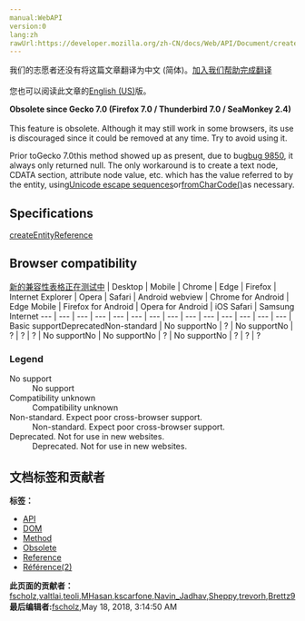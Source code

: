```yaml
---
manual:WebAPI
version:0
lang:zh
rawUrl:https://developer.mozilla.org/zh-CN/docs/Web/API/Document/createEntityReference
---
```




<bdi>我们的志愿者还没有将这篇文章翻译为<bdi>中文 (简体)</bdi>。[加入我们帮助完成翻译](%25970 "")<br></br>您也可以阅读此文章的[English (US)](%25971 "")版。</bdi>






**Obsolete since Gecko 7.0 (Firefox 7.0 / Thunderbird 7.0 / SeaMonkey 2.4)**<br></br>This feature is obsolete. Although it may still work in some browsers, its use is discouraged since it could be removed at any time. Try to avoid using it.




Prior toGecko 7.0this method showed up as present, due to bug[bug 9850](%25972 "{dom1}createEntityReference returning null"), it always only returned null. The only workaround is to create a text node, CDATA section, attribute node value, etc. which has the value referred to by the entity, using[Unicode escape sequences](%25973 "en/Core_JavaScript_1.5_Guide/Unicode#Unicode_escape_sequences")or[fromCharCode()](%25974 "en/Core_JavaScript_1.5_Reference/Global_Objects/String/fromCharCode")as necessary.


## Specifications<a name="Specification"></a>


[createEntityReference](%25975 "http://www.w3.org/TR/DOM-Level-3-Core/core.html#ID-392B75AE")


## Browser compatibility<a name="Browser_compatibility"></a>
[新的兼容性表格正在测试中<i></i>](%3360 "")
 | <abbr>Desktop<i></i></abbr> | <abbr>Mobile<i></i></abbr> 
 | <abbr>Chrome<i></i></abbr> | <abbr>Edge<i></i></abbr> | <abbr>Firefox<i></i></abbr> | <abbr>Internet Explorer<i></i></abbr> | <abbr>Opera<i></i></abbr> | <abbr>Safari<i></i></abbr> | <abbr>Android webview<i></i></abbr> | <abbr>Chrome for Android<i></i></abbr> | <abbr>Edge Mobile<i></i></abbr> | <abbr>Firefox for Android<i></i></abbr> | <abbr>Opera for Android<i></i></abbr> | <abbr>iOS Safari<i></i></abbr> | <abbr>Samsung Internet<i></i></abbr> 
 ---  |  ---  |  ---  |  ---  |  ---  |  ---  |  ---  |  ---  |  ---  |  ---  |  ---  |  ---  |  ---  |  ---  | 
Basic support<abbr>Deprecated<i></i></abbr><abbr>Non-standard<i></i></abbr> | <abbr>No support</abbr>No | <abbr>?</abbr> | <abbr>No support</abbr>No | <abbr>?</abbr> | <abbr>?</abbr> | <abbr>?</abbr> | <abbr>No support</abbr>No | <abbr>No support</abbr>No | <abbr>?</abbr> | <abbr>No support</abbr>No | <abbr>?</abbr> | <abbr>?</abbr> | <abbr>?</abbr> 


### Legend<a name="Legend"></a>
<dl><dt id=''><abbr>No support</abbr></dt><dd>No support</dd><dt id=''><abbr>Compatibility unknown</abbr></dt><dd>Compatibility unknown</dd><dt id=''><abbr>Non-standard. Expect poor cross-browser support.<i></i></abbr></dt><dd>Non-standard. Expect poor cross-browser support.</dd><dt id=''><abbr>Deprecated. Not for use in new websites.<i></i></abbr></dt><dd>Deprecated. Not for use in new websites.</dd></dl>



## 文档标签和贡献者
**标签：**
* [API](%50 "")
* [DOM](%456 "")
* [Method](%14476 "")
* [Obsolete](%5507 "")
* [Reference](%3381 "")
* [Référence(2)](%3892 "")

**此页面的贡献者：**[fscholz](%60 ""),[valtlai](%12279 ""),[teoli](%160 ""),[MHasan](%6763 ""),[kscarfone](%3900 ""),[Navin_Jadhav](%18093 ""),[Sheppy](%405 ""),[trevorh](%13010 ""),[Brettz9](%5522 "")
**最后编辑者:**[fscholz](%60 ""),<time>May 18, 2018, 3:14:50 AM</time>


